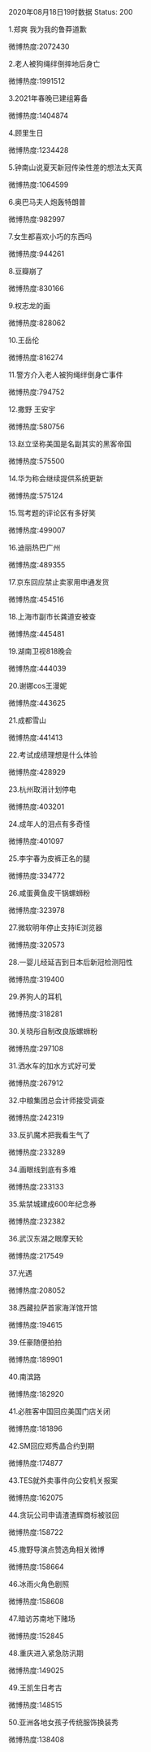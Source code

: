 2020年08月18日19时数据
Status: 200

1.郑爽 我为我的鲁莽道歉

微博热度:2072430

2.老人被狗绳绊倒摔地后身亡

微博热度:1991512

3.2021年春晚已建组筹备

微博热度:1404874

4.顾里生日

微博热度:1234428

5.钟南山说夏天新冠传染性差的想法太天真

微博热度:1064599

6.奥巴马夫人炮轰特朗普

微博热度:982997

7.女生都喜欢小巧的东西吗

微博热度:944261

8.豆瓣崩了

微博热度:830166

9.权志龙的画

微博热度:828062

10.王岳伦

微博热度:816274

11.警方介入老人被狗绳绊倒身亡事件

微博热度:794752

12.撒野 王安宇

微博热度:580756

13.赵立坚称美国是名副其实的黑客帝国

微博热度:575500

14.华为称会继续提供系统更新

微博热度:575124

15.驾考题的评论区有多好笑

微博热度:499007

16.迪丽热巴广州

微博热度:489355

17.京东回应禁止卖家用申通发货

微博热度:454516

18.上海市副市长龚道安被查

微博热度:445481

19.湖南卫视818晚会

微博热度:444039

20.谢娜cos王漫妮

微博热度:443625

21.成都雪山

微博热度:441413

22.考试成绩理想是什么体验

微博热度:428929

23.杭州取消计划停电

微博热度:403201

24.成年人的泪点有多奇怪

微博热度:401097

25.李宇春为皮裤正名的腿

微博热度:334772

26.咸蛋黄鱼皮干锅螺蛳粉

微博热度:323978

27.微软明年停止支持IE浏览器

微博热度:320573

28.一婴儿经延吉到日本后新冠检测阳性

微博热度:319400

29.养狗人的耳机

微博热度:318281

30.关晓彤自制改良版螺蛳粉

微博热度:297108

31.洒水车的加水方式好可爱

微博热度:267912

32.中粮集团总会计师接受调查

微博热度:242319

33.反扒魔术把我看生气了

微博热度:233289

34.画眼线到底有多难

微博热度:233133

35.紫禁城建成600年纪念券

微博热度:232382

36.武汉东湖之眼摩天轮

微博热度:217549

37.光遇

微博热度:208052

38.西藏拉萨首家海洋馆开馆

微博热度:194615

39.任豪随便拍拍

微博热度:189901

40.南滨路

微博热度:182920

41.必胜客中国回应美国门店关闭

微博热度:181896

42.SM回应郑秀晶合约到期

微博热度:174877

43.TES就外卖事件向公安机关报案

微博热度:162075

44.贪玩公司申请渣渣辉商标被驳回

微博热度:158722

45.撒野导演点赞选角相关微博

微博热度:158664

46.冰雨火角色剧照

微博热度:158608

47.暗访苏南地下赌场

微博热度:152845

48.重庆进入紧急防汛期

微博热度:149025

49.王凯生日考古

微博热度:148515

50.亚洲各地女孩子传统服饰换装秀

微博热度:138408

